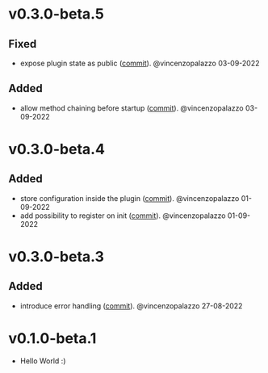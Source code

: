 # v0.3.0-beta.5

## Fixed
- expose plugin state as public ([commit](https://github.com/laanwj/rust-clightning-rpc/commit/3e7f805b67480ecbfd0325b36c0241171d70313e)). @vincenzopalazzo 03-09-2022

## Added
- allow method chaining before startup ([commit](https://github.com/laanwj/rust-clightning-rpc/commit/5c4bf977129268d7e13865c5680193e0b6f495e8)). @vincenzopalazzo 03-09-2022


# v0.3.0-beta.4

## Added
- store configuration inside the plugin ([commit](https://github.com/laanwj/rust-clightning-rpc/commit/78479508deb55480c7eff77d8a724d49e727155b)). @vincenzopalazzo 01-09-2022
- add possibility to register on init ([commit](https://github.com/laanwj/rust-clightning-rpc/commit/e763b64de6f2aadbe89accef72edf4d223d8e620)). @vincenzopalazzo 01-09-2022


# v0.3.0-beta.3

## Added
- introduce error handling ([commit](https://github.com/laanwj/rust-clightning-rpc/commit/28f86d38763b873bfafd88a13fb3100b4b83fc5a)). @vincenzopalazzo 27-08-2022


# v0.1.0-beta.1
- Hello World :)